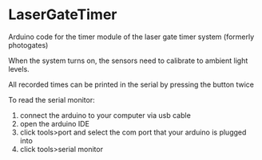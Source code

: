 # LaserGateTimer
Arduino code for the timer module of the laser gate timer system (formerly photogates) 

When the system turns on, the sensors need to calibrate to ambient light levels. 



All recorded times can be printed in the serial by pressing the button twice

To read the serial monitor:
  1. connect the arduino to your computer via usb cable
  2. open the arduino IDE
  3. click tools>port and select the com port that your arduino is plugged into
  4. click tools>serial monitor
